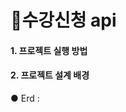 # 🛒수강신청 api

#### 1. 프로젝트 실행 방법

#### 2. 프로젝트 설계 배경
● Erd : <a href= "https://www.erdcloud.com/d/impWPBYKqvDYHnMJx"></a></br>
